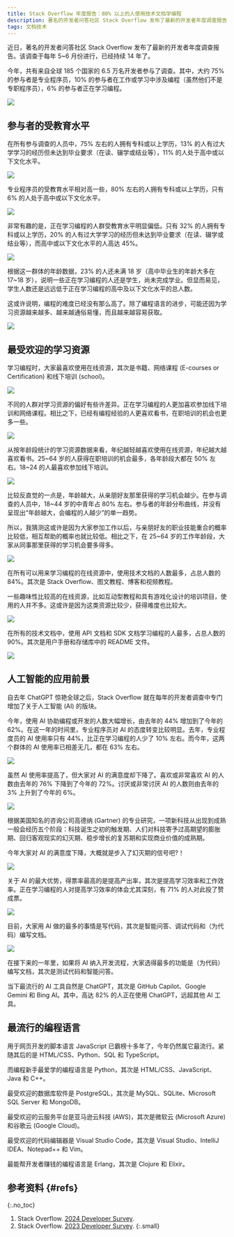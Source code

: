 ```yaml
---
title: Stack Overflow 年度报告：80% 以上的人使用技术文档学编程
description: 著名的开发者问答社区 Stack Overflow 发布了最新的开发者年度调查报告，来自全球185个国家的6.5万名开发者参与了调查。
tags: 文档技术
---
```


近日，著名的开发者问答社区 Stack Overflow 发布了最新的开发者年度调查报告。该调查于每年 5~6 月份进行，已经持续 14 年了。

今年，共有来自全球 185 个国家的 6.5 万名开发者参与了调查。其中，大约 75% 的参与者是专业程序员，10% 的参与者在工作或学习中涉及编程（虽然他们不是专职程序员），6% 的参与者正在学习编程。

![](https://pic1.zhimg.com/80/v2-2d04018e2c9c8684df55b20b023e909a_720w.webp)

## 参与者的受教育水平

在所有参与调查的人员中，75% 左右的人拥有专科或以上学历，13% 的人有过大学学习的经历但未达到毕业要求（在读、辍学或结业等），11% 的人处于高中或以下文化水平。

![](https://pic1.zhimg.com/80/v2-0a85e1056dd4d2381f817cc4f8f3d092_720w.webp)

专业程序员的受教育水平相对高一些，80% 左右的人拥有专科或以上学历，只有 6% 的人处于高中或以下文化水平。

![](https://pic4.zhimg.com/80/v2-a6c039fee633317b1c2ba2cc0e89d839_720w.webp)

非常有趣的是，正在学习编程的人群受教育水平明显偏低。只有 32% 的人拥有专科或以上学历，20% 的人有过大学学习的经历但未达到毕业要求（在读、辍学或结业等），而高中或以下文化水平的人高达 45%。

![](https://pica.zhimg.com/80/v2-2746eab14cfe49473d4587905f405f1a_720w.webp)

根据这一群体的年龄数据，23% 的人还未满 18 岁（高中毕业生的年龄大多在 17~18 岁），说明一些正在学习编程的人还是学生，尚未完成学业。但显而易见，学生人数还是远远低于正在学习编程的高中及以下文化水平的总人数。

这或许说明，编程的难度已经没有那么高了。除了编程语言的进步，可能还因为学习资源越来越多、越来越通俗易懂，而且越来越容易获取。

![](https://pic1.zhimg.com/80/v2-daa446aa361e65eb3fc402a910dd7a84_720w.webp)

## 最受欢迎的学习资源

学习编程时，大家最喜欢使用在线资源，其次是书籍、网络课程 (E-courses or Certification) 和线下培训 (school)。

![](https://pic1.zhimg.com/80/v2-e466391d31737ea11cf57c38c4ddf680_720w.webp)

不同的人群对学习资源的偏好有些许差异。正在学习编程的人更加喜欢参加线下培训和网络课程。相比之下，已经有编程经验的人更喜欢看书，在职培训的机会也更多一些。

![](https://picx.zhimg.com/80/v2-3f2fde9c894344845744fb7f4b5556a9_720w.webp)

从按年龄段统计的学习资源数据来看，年纪越轻越喜欢使用在线资源，年纪越大越喜欢看书。25~64 岁的人获得在职培训的机会最多，各年龄段大都在 50% 左右。18~24 的人最喜欢参加线下培训。

![](https://pica.zhimg.com/80/v2-a45765d350876b13208780873d6a47d6_720w.webp)

比较反直觉的一点是，年龄越大，从亲朋好友那里获得的学习机会越少。在参与调查的人员中，18~44 岁的中青年占 80% 左右。参与者的年龄分布曲线，并没有呈现出“年龄越大，会编程的人越少”的单一趋势。

所以，我猜测这或许是因为大家参加工作以后，与亲朋好友的职业技能重合的概率比较低，相互帮助的概率也就比较低。相比之下，在 25~64 岁的工作年龄段，大家从同事那里获得的学习机会要多得多。

![](https://pic3.zhimg.com/80/v2-e702f9bf1c543809fae92f872e4686d8_720w.webp)

在所有可以用来学习编程的在线资源中，使用技术文档的人数最多，占总人数的 84%。其次是 Stack Overflow、图文教程、博客和视频教程。

一些趣味性比较高的在线资源，比如互动型教程和具有游戏化设计的培训项目，使用的人并不多。这或许是因为这类资源比较少，获得难度也比较大。

![](https://pic4.zhimg.com/80/v2-09e07acfa59317f00017d0b17621d007_720w.webp)

在所有的技术文档中，使用 API 文档和 SDK 文档学习编程的人最多，占总人数的 90%。其次是用户手册和存储库中的 README 文件。

![](https://pica.zhimg.com/80/v2-a96938114fa3879a33cc1bf4c3ab6b0c_720w.webp)

## 人工智能的应用前景

自去年 ChatGPT 惊艳全球之后，Stack Overflow 就在每年的开发者调查中专门增加了关于人工智能 (AI) 的版块。

今年，使用 AI 协助编程或开发的人数大幅增长，由去年的 44% 增加到了今年的 62%。在这一年的时间里，专业程序员对 AI 的态度转变比较明显。去年，专业程度员的 AI 使用率只有 44%，比正在学习编程的人少了 10% 左右。而今年，这两个群体的 AI 使用率已相差无几，都在 63% 左右。

![](https://pic4.zhimg.com/80/v2-10ccfcadf7ac8fe0fcf8890dd32babbb_720w.webp)

虽然 AI 使用率提高了，但大家对 AI 的满意度却下降了。喜欢或非常喜欢 AI 的人数由去年的 76% 下降到了今年的 72%。讨厌或非常讨厌 AI 的人数则由去年的 3% 上升到了今年的 6%。

![](https://picx.zhimg.com/80/v2-b89b437b2e64e430afc650c4c5eb7245_720w.webp)

根据美国知名的咨询公司高德纳 (Gartner) 的专业研究，一项新科技从出现到成熟一般会经历五个阶段：科技诞生之初的触发期、人们对科技寄予过高期望的膨胀期、回归客观现实的幻灭期、稳步增长的复苏期和实现商业价值的成熟期。

今年大家对 AI 的满意度下降，大概就是步入了幻灭期的信号吧?！

![](https://pic1.zhimg.com/80/v2-cdb5938210789c193fb2458337befb86_720w.webp)

关于 AI 的最大优势，得票率最高的是提高产出率，其次是提高学习效率和工作效率。正在学习编程的人对提高学习效率的体会尤其深刻，有 71% 的人对此投了赞成票。

![](https://picx.zhimg.com/80/v2-ef2a179d310edd5b7b144f4c321749c3_720w.webp)

目前，大家用 AI 做的最多的事情是写代码，其次是智能问答、调试代码和（为代码）编写文档。

![](https://pica.zhimg.com/80/v2-83370ea7eba9924392b39ebbbb9d3930_720w.webp)

在接下来的一年里，如果将 AI 纳入开发流程，大家选得最多的功能是（为代码）编写文档，其次是测试代码和智能问答。

当下最流行的 AI 工具自然是 ChatGPT，其次是 GitHub Capilot、Google Gemini 和 Bing AI。其中，高达 82% 的人正在使用 ChatGPT，远超其他 AI 工具。

## 最流行的编程语言

用于网页开发的脚本语言 JavaScript 已霸榜十多年了，今年仍然属它最流行。紧随其后的是 HTML/CSS、Python、SQL 和 TypeScript。

而编程新手最爱学的编程语言是 Python，其次是 HTML/CSS、JavaScript、Java 和 C++。

最受欢迎的数据库软件是 PostgreSQL，其次是 MySQL、SQLite、Microsoft SQL Server 和 MongoDB。

最受欢迎的云服务平台是亚马逊云科技 (AWS)，其次是微软云 (Microsoft Azure) 和谷歌云 (Google Cloud)。

最受欢迎的代码编辑器是 Visual Studio Code，其次是 Visual Studio、IntelliJ IDEA、Notepad++ 和 Vim。

最能帮开发者赚钱的编程语言是 Erlang，其次是 Clojure 和 Elixir。

## 参考资料 {#refs}
{:.no_toc}

1. Stack Overflow. [2024 Developer Survey](https://survey.stackoverflow.co/2024/).
2. Stack Overflow. [2023 Developer Survey](https://survey.stackoverflow.co/2023/).
{:.small}
